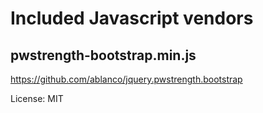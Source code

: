 # Included Javascript vendors

## pwstrength-bootstrap.min.js

https://github.com/ablanco/jquery.pwstrength.bootstrap

License: MIT

